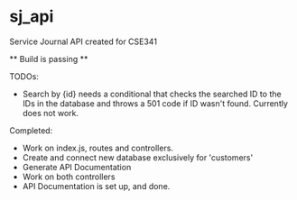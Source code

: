# sj_api
Service Journal API created for CSE341

** Build is passing **

TODOs:
- Search by {id} needs a conditional that checks the searched ID to the IDs in the database and throws a 501 code if ID wasn't found. Currently does not work.


Completed:
- Work on index.js, routes and controllers.
- Create and connect new database exclusively for 'customers'
- Generate API Documentation
- Work on both controllers
- API Documentation is set up, and done.

